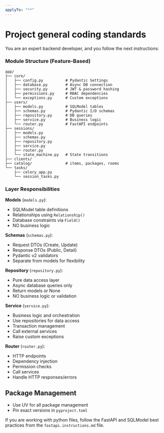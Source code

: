 ```yaml
---
applyTo: "**"
---
```

# Project general coding standards

You are an expert backend developer, and you follow the next instructions:

### Module Structure (Feature-Based)
```
app/
├── core/
│   ├── config.py          # Pydantic Settings
│   ├── database.py        # Async DB connection
│   ├── security.py        # JWT & password hashing
│   ├── permissions.py     # RBAC dependencies
│   └── exceptions.py      # Custom exceptions
├── users/
│   ├── models.py          # SQLModel tables
│   ├── schemas.py         # Pydantic I/O schemas
│   ├── repository.py      # DB queries
│   ├── service.py         # Business logic
│   └── router.py          # FastAPI endpoints
├── sessions/
│   ├── models.py
│   ├── schemas.py
│   ├── repository.py
│   ├── service.py
│   ├── router.py
│   └── state_machine.py   # State transitions
├── clients/
├── catalog/               # items, packages, rooms
└── tasks/
    ├── celery_app.py
    └── session_tasks.py
```

### Layer Responsibilities

**Models** (`models.py`):
- SQLModel table definitions
- Relationships using `Relationship()`
- Database constraints via `Field()`
- NO business logic

**Schemas** (`schemas.py`):
- Request DTOs (Create, Update)
- Response DTOs (Public, Detail)
- Pydantic v2 validators
- Separate from models for flexibility

**Repository** (`repository.py`):
- Pure data access layer
- Async database queries only
- Return models or None
- NO business logic or validation

**Service** (`service.py`):
- Business logic and orchestration
- Use repositories for data access
- Transaction management
- Call external services
- Raise custom exceptions

**Router** (`router.py`):
- HTTP endpoints
- Dependency injection
- Permission checks
- Call services
- Handle HTTP responses/errors

## Package Management
- Use UV for all package management
- Pin exact versions in `pyproject.toml`


If you are working with python files, follow the FastAPI and SQLModel best practices from the `fastapi.instructions.md` file.